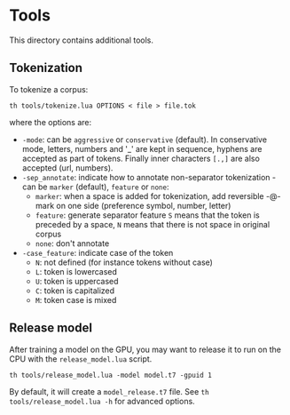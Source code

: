 # Tools

This directory contains additional tools.

## Tokenization

To tokenize a corpus:

```
th tools/tokenize.lua OPTIONS < file > file.tok
```

where the options are:

* `-mode`: can be `aggressive` or `conservative` (default). In conservative mode, letters, numbers and '_' are kept in sequence, hyphens are accepted as part of tokens. Finally inner characters `[.,]` are also accepted (url, numbers).
* `-sep_annotate`: indicate how to annotate non-separator tokenization - can be `marker` (default), `feature` or `none`:
  * `marker`: when a space is added for tokenization, add reversible -@- mark on one side (preference symbol, number, letter)
  * `feature`: generate separator feature `S` means that the token is preceded by a space, `N` means that there is not space in original corpus
  * `none`: don't annotate
* `-case_feature`: indicate case of the token
  * `N`: not defined (for instance tokens without case)
  * `L`: token is lowercased
  * `U`: token is uppercased
  * `C`: token is capitalized
  * `M`: token case is mixed

## Release model

After training a model on the GPU, you may want to release it to run on the CPU with the `release_model.lua` script.

```
th tools/release_model.lua -model model.t7 -gpuid 1
```

By default, it will create a `model_release.t7` file. See `th tools/release_model.lua -h` for advanced options.
